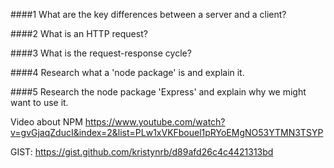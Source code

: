 ####1 What are the key differences between a server and a client?


####2 What is an HTTP request?


####3 What is the request-response cycle?


####4 Research what a 'node package' is and explain it.


####5 Research the node package 'Express' and explain why we might want to use it.

Video about NPM
https://www.youtube.com/watch?v=gvGjaqZducI&index=2&list=PLw1xVKFbouel1pRYoEMgNO53YTMN3TSYP

GIST:
https://gist.github.com/kristynrb/d89afd26c4c4421313bd

